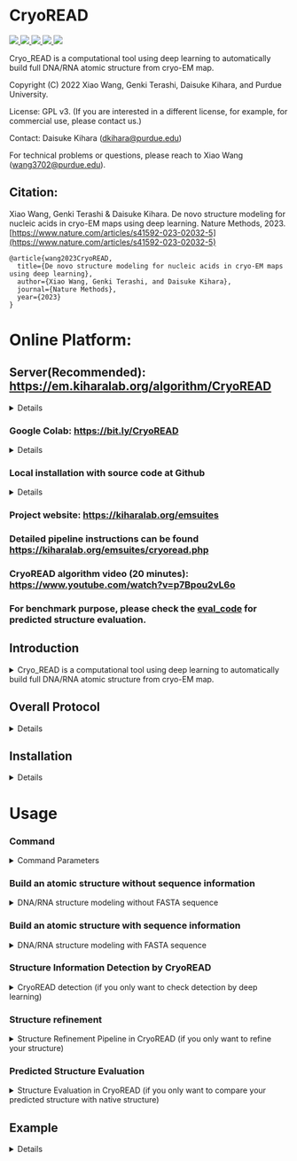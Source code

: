 # CryoREAD

<a href="https://github.com/marktext/marktext/releases/latest">
   <img src="https://img.shields.io/badge/CryoREAD-v1.0.0-green">
   <img src="https://img.shields.io/badge/platform-Linux%20%7C%20Mac%20-green">
   <img src="https://img.shields.io/badge/Language-python3-green">
   <img src="https://img.shields.io/badge/dependencies-tested-green">
   <img src="https://img.shields.io/badge/licence-GNU-green">
</a>  

Cryo_READ is a computational tool using deep learning to automatically build full DNA/RNA atomic structure from cryo-EM map.  

Copyright (C) 2022 Xiao Wang, Genki Terashi, Daisuke Kihara, and Purdue University. 

License: GPL v3. (If you are interested in a different license, for example, for commercial use, please contact us.) 

Contact: Daisuke Kihara (dkihara@purdue.edu)

For technical problems or questions, please reach to Xiao Wang (wang3702@purdue.edu).

## Citation:

Xiao Wang, Genki Terashi & Daisuke Kihara. De novo structure modeling for nucleic acids in cryo-EM maps using deep learning. Nature Methods, 2023.
[https://www.nature.com/articles/s41592-023-02032-5](https://www.nature.com/articles/s41592-023-02032-5)
```
@article{wang2023CryoREAD,   
  title={De novo structure modeling for nucleic acids in cryo-EM maps using deep learning},   
  author={Xiao Wang, Genki Terashi, and Daisuke Kihara},    
  journal={Nature Methods},    
  year={2023}    
}   
```


# Online Platform:

## Server(Recommended): https://em.kiharalab.org/algorithm/CryoREAD
<details>
We have three publicly available platforms, which basically offer the same functionality.
Input: cryo-EM map+sequence file (optional). Output: modeled structure. The input and output are the same across all platforms.
</details>

### Google Colab: https://bit.ly/CryoREAD
<details> 
   
   Step-by-step instructions are available. Limited by redistribution constraints of Coot and Phenix, the structure here is not refined and may include atom clashes. If you want better structure, please use our [server](https://em.kiharalab.org/algorithm/CryoREAD) or Github.  For free user, colab has 4-hour running time limit and may not work for large structure(>=1000 nucleotides).
   
</details>

### Local installation with source code at Github
<details>
Full code is available here and it is easier for user to modify to develop their own tools.
<br>It provides two additional supports:
<br>1. Detection Output: This option outputs probability values of detected phosphate, sugar, base, and base types, computed by deep learning, in the map, for users reference.
<br>2. Refinement pipeline: structures from other source can be refined in the specified EM map.
</details>

### Project website: https://kiharalab.org/emsuites
### Detailed pipeline instructions can be found https://kiharalab.org/emsuites/cryoread.php
### CryoREAD algorithm video (20 minutes): https://www.youtube.com/watch?v=p7Bpou2vL6o
### For benchmark purpose, please check the [eval_code](https://github.com/kiharalab/CryoREAD#predicted-structure-evaluation) for predicted structure evaluation.

## Introduction
<details>
   <summary>Cryo_READ is a computational tool using deep learning to automatically build full DNA/RNA atomic structure from cryo-EM map.  </summary>
DNA and RNA play fundamental roles in various cellular processes, where the three-dimensional (3D) structure provides critical information to understand molecular mechanisms of their functions.  Although an increasing number of structures of nucleic acids and their complexes with proteins are determined by cryogenic electron microscopy (cryo-EM), structure modeling for DNA and RNA is still often challenging particularly when the map is determined at sub-atomic resolution. Moreover, computational methods are sparse for nucleic acid structure modeling.

Here, we developed a deep learning-based fully automated de novo DNA/RNA atomic structure modeling method, CryoREAD. CryoREAD identifies phosphate, sugar, and base positions in a cryo-EM map using deep learning, which are traced and modeled into a 3D structure. When tested on cryo-EM maps determined at 2.0 to 5.0 Å resolution, CryoREAD built substantially accurate models than existing methods. We have further applied the method on cryo-EM maps of biomolecular complexes in SARS-CoV-2.
</details>

## Overall Protocol 
<details>
   
1) Structure Detection by deep neural network CryoREAD networks;  <br>
2) Tracing backbone according to detections;   <br>
3) Fragment-based nucleotide assignment;  <br>
4) Full atomic structure modeling.   <br>


<p align="center">
  <img src="https://user-images.githubusercontent.com/50850224/199084130-34b35a89-3c0c-4647-b693-82fbcc10c820.jpg" alt="CryoREAD framework" width="70%">
</p>
</details>

## Installation
<details>

### System Requirements
CPU: >=8 cores <br>
Memory (RAM): >=50Gb. For maps with more than 3,000 nucleotides, memory space should be higher than 200GB if the sequence is provided. <br>
GPU: any GPU supports CUDA with at least 12GB memory. <br>
GPU is required for CryoREAD and no CPU version is available for CryoREAD since it is too slow.

## Pre-required software
### Required 
Python 3 : https://www.python.org/downloads/     
Phenix: https://phenix-online.org/documentation/install-setup-run.html   
Coot: https://www2.mrc-lmb.cam.ac.uk/personal/pemsley/coot/
### Optional
Pymol (for map visualization): https://pymol.org/2/    
Chimera (for map visualization): https://www.cgl.ucsf.edu/chimera/download.html  

## Installation  
### 1. [`Install git`](https://git-scm.com/book/en/v2/Getting-Started-Installing-Git) 
### 2. Clone the repository in your computer 
```
git clone  https://github.com/kiharalab/CryoREAD.git && cd CryoREAD
```

### 3. Build dependencies.   
You have two options to install dependency on your computer:
#### 3.2 Install with anaconda (Recommended)
##### 3.2.1 [`install anaconda`](https://www.anaconda.com/download). 
##### 3.2.2 Install dependency in command line
Make sure you are in the CryoREAD directory and then run 
```
conda env create -f environment.yml
```
Each time when you want to run this software, simply activate the environment by
```
conda activate CryoREAD
conda deactivate(If you want to exit) 
```


#### 3.2 Install with pip and python (Not Suggested).
##### 3.2.1[`install pip`](https://pip.pypa.io/en/stable/installing/).
##### 3.2.2  Install dependency in command line.
```
pip3 install -r requirements.txt --user
```
If you encounter any errors, you can install each library one by one:
```
pip3 install biopython
pip3 install numpy
pip3 install numba
pip3 install scipy
pip3 install ortools
pip3 install mrcfile
pip3 install torch==1.6.0
```



#### 4 Verify the pre-installed software
To verify phenix is correctly installed for final refinement step, please run
```
phenix.real_space_refine -h
```
To veryify coot is correctly installed for final refinement step, please run
```commandline
coot
```
If it can print out the help information of this function, then the refinemnt step of our program can be supported.
**If not, please always remove --refine command line in all the commands, then CryoREAD should output structure without refinement.**

</details>





# Usage

### Command 
<details>
<summary>Command Parameters</summary>

```
usage: main.py [-h] [-F F] [-M M] [-P P] --mode MODE [--contour CONTOUR] [--stride STRIDE] [--box_size BOX_SIZE] [--gpu GPU] [--batch_size BATCH_SIZE] [-f F] [-m M]
               [-g G] [-k K] [-R R] [--rule_soft RULE_SOFT] [--frag_size FRAG_SIZE] [--frag_stride FRAG_STRIDE] [--top_select TOP_SELECT] [--resolution RESOLUTION]
               [--num_workers NUM_WORKERS] [--prediction_only PREDICTION_ONLY] [--no_seqinfo NO_SEQINFO]

optional arguments:
  -h, --help            show this help message and exit
  -F F                  Input map file path. (str)
  -M M                  Pre-trained model path. (str) Default value: "best_model". If you want to reproduce the results in our paper, your can specify "best_model_paper". Here the default path is the new model trained on the entire dataset.
  -P P                  Optional fasta sequence file path. (str)
  --mode MODE           Control Mode for program: 0: cryo_READ structure modeling. Required parameter. (Integer), Default value: 0
  --contour CONTOUR     Contour level for input map, suggested 0.5*[author_contour]. (Float), Default value: 0.0
  --stride STRIDE       Stride for scanning of deep learning model. (Integer), Default value: 16.
  --box_size BOX_SIZE   Input box size for deep learning model. (Integer), Default value: 64
  --gpu GPU             Specify the gpu we will use. (str), Default value: None.
  --batch_size BATCH_SIZE
                        Batch size for inference of network. (Integer), Default value: 4.
  -f F                  Filter for representative points, for LDPs, removing points' normalized density<=-f (Float), Default value: 0.05
  -m M                  After meanshifting merge points distance<[float]. (Float), Default value: 2.0.
  -g G                  Bandwidth of the Gaussian filter, (Float), Default value: 3.0.
  -k K                  Always keep edges where d<k parameter. (Float), Default value: 0.5
  -R R                  Maximum length of local edges. (Float), Default value: 10.0.
  --rule_soft RULE_SOFT
                        Use strict/soft rules to assemble collected fragments in DP step. (Integer), Default value: 0 (strict rules)
  --frag_size FRAG_SIZE
                        Fragment size for sequence split.(Integer), Default value: 20
  --frag_stride FRAG_STRIDE
                        Frag stride step. (Integer), Default value: 2
  --top_select TOP_SELECT
                        Select top fragment candidate here. (Integer), Default value: 20
  --resolution RESOLUTION
                        resolution of maps, used for final structure refinement. (Float), Default value: 2.5
  --num_workers NUM_WORKERS
                        number of workers to fetch data for GPU inference. (Integer), Default value: 4
  --prediction_only PREDICTION_ONLY
                        Optional input. Only run the deep learning prediction step. (True/False) Default value: False
  --no_seqinfo NO_SEQINFO
                        Optional input. Build structures when no sequence information is available. (True/False) Default value: False
  --thread THREAD
                        Use multiple threads for fragment-based sequence assignment,default:1 (multi-threading is disabled)
```

</details>



### Build an atomic structure without sequence information
<details>
   <summary> DNA/RNA structure modeling without FASTA sequence</summary>
   
```
python3 main.py --mode=0 -F=[Map_Path] -M=[Model_Path] --contour=[half_contour_level] --gpu=[GPU_ID] --batch_size=[batch_size] --resolution=[Map_Resolution] --no_seqinfo --refine
```
[Map_Path] is the path of the experimental cryo-EM map, 
<br>[Model_Path] is the path of our pre-trained deep learning model, (If you want to reproduce the results in our paper, your can specify "best_model_paper". Here the default path is the new model trained on the entire dataset.)
<br>[half_contour_level] is 0.5* contour_level (suggested by author) to remove outside regions to save processing time, 
<br>[GPU_ID] specifies the gpu used for inference,
<br> [batch_size] is the number of examples per batch in the inference (we used 8 with a 24GB GPU), 
<br>[Map_Resolution] is the resolution of the deposited maps.

"--refine" should be removed if you can not successfully install Phenix/coot correctly, which may result in nucleotides that do not satisfy some geometry and chemical constraints.

The automatically build atomic structure is saved in [Predict_Result/(map-name)/CryoREAD_noseq.pdb] (or  [Predict_Result/(map-name)/CryoREAD_norefine.pdb] if you do not add --refine param) in pdb format. You can also add ```--output=[your_directory]``` to specify the output directory. Then the output will be saved in [output_dir/CryoREAD_noseq.pdb]. 

#### Example Command:
```
python3 main.py --mode=0 -F=example/21051.mrc -M=best_model --contour=0.3 --gpu=0 --batch_size=4 --resolution=3.7 --no_seqinfo --refine
```

</details>

### Build an atomic structure with sequence information
<details>

<summary> DNA/RNA structure modeling with FASTA sequence</summary>

```
python3 main.py --mode=0 -F=[Map_Path] -M=[Model_Path] -P=[Fasta_Path] --contour=[half_contour_level] --gpu=[GPU_ID] --batch_size=[batch_size] --rule_soft=[assignment_rule] --resolution=[Map_Resolution] --refine --thread=[num_threads]
```
[Map_Path] is the path of the experimental cryo-EM map, 
<br>[Model_Path] is the path of our pre-trained deep learning model, (If you want to reproduce the results in our paper, your can specify "best_model_paper". Here the default path is the new model trained on the entire dataset.)
<br>[Fasta_Path] is the path of the input fasta file about sequence information, 
<br>[half_contour_level] is 0.5* contour_level (suggested by author) to remove outside regions to save processing time, 
<br>[GPU_ID] specifies the gpu used for inference, 
<br>[batch_size] is the number of examples per batch in the inference (we used 8 with a 24GB GPU), 
<br>[rule_soft] specifies the assignment rule, default is 0 to use the strict assignment assembling rule, 
<br>[Map_Resolution] is the resolution of the deposited maps.
<br>[num_thread] specifies the number of CPUs used for fragment-based sequence assignment.

"--refine" should be removed if you can not successfully install Phenix/coot correctly,which may result in nucleotides that do not satisfy some geometry and chemical constraints.



#### Example Command:
```
python3 main.py --mode=0 -F=example/21051.mrc -M=best_model -P=example/21051.fasta --contour=0.3 --gpu=0 --batch_size=4 --rule_soft=0 --resolution=3.7  --refine --thread 4 
```
The automatically build atomic structure is saved in [Predict_Result/(map-name)/CryoREAD.pdb] in pdb format (or  [Predict_Result/(map-name)/CryoREAD_norefine.pdb] if you do not add --refine param). Modeled structures without considering sequence information are also saved as [Predict_Result/(map-name)/Output/CryoREAD_noseq.pdb] (without refinement). Meanwhile, structures only considering the sequence information without connecting gap regions are saved in [Predict_Result/(map-name)/Output/CryoREAD_seqonly.pdb] (without refinement) for reference.
<br>Please adjust --thread based on your available CPU numbers (more is better).

</details>

### Structure Information Detection by CryoREAD
<details>

<summary>CryoREAD detection (if you only want to check detection by deep learning)</summary>

```
python3 main.py --mode=0 -F=[Map_Path] -M=[Model_Path] --contour=[half_contour_level] --gpu=[GPU_ID] --batch_size=[batch_size] --prediction_only 
```
[Map_Path] is the path of the experimental cryo-EM map, 
<br>[Model_Path] is the path of our pre-trained deep learning model, (If you want to reproduce the results in our paper, your can specify "best_model_paper". Here the default path is the new model trained on the entire dataset.)
<br>[half_contour_level] is 0.5* contour_level (suggested by author) to remove outside regions to save processing time, 
<br>[GPU_ID] specifies the gpu used for inference, 
<br>[batch_size] is the number of examples per batch in the inference (we used 8 with a 24GB GPU). 

The predicted probability maps are saved in [Predict_Result/(map_name)/2nd_stage_detection] with mrc format. It will include 8 mrc files corresponding to 8 different classes.

#### Example Command:
```
python3 main.py --mode=0 -F=example/21051.mrc -M=best_model --contour=0.3 --gpu=0 --batch_size=4 --prediction_only
```
</details>

### Structure refinement
<details>

<summary>Structure Refinement Pipeline in CryoREAD (if you only want to refine your structure)</summary>

The full refinement pipeline involving Phenix and coot is also available for refinement-only purposes. 
```
python3 main.py --mode=1 -F=[input_structure_pdb] -M=[input_map_path] -P=[output_dir] --resolution=[resolution]
```
This refinement pipeline can work for any given structure (not limited to DNA/RNA) and a corresponding map.
<br>[input_structure_pdb] is the path of the input structure in pdb format, 
<br>[input_map_path] corresponds to the input map path. 
<br>[output_dir]: the directory you specify to save the outputs during refinement process. The final output Refine_cycle3.pdb will be generated in this directory.
<br> [resolution] is the resolution of the deposited maps.

#### Example Command:
```
python3 main.py --mode=1 -F=example/6v5b_drna.pdb -M=example/21051.mrc -P=refine_test --resolution=3.7
```
This will refine the input structure according to density and output the refined structure in [refine_test] directory. 

</details>

### Predicted Structure Evaluation
<details>

<summary>Structure Evaluation in CryoREAD (if you only want to compare your predicted structure with native structure)</summary>

We provided the evaluation pipeline used in CryoREAD, use 5Å as a cutoff. Different from Phenix, we matched the nucleotides based on the average distance of the backbone atoms of nucleotides instead of only using P atoms, which is not so stable and accurate. 

To use our evaluation pipeline, please use
```
python3 main.py --mode=2 -F=predicted.cif[.pdb] -M=target.cif[.pdb] 
```
Here -F takes the predicted pdb/cif file and -M takes the native pdb/cif files. The example output is as follows
```
****************************************************************************************************
Atom Coverage: 0.940 Atom Precision: 0.872
Sequence Recall(Match): 0.600 Sequence Precision(Match): 0.562
Sequence Recall: 0.564 Sequence Precision: 0.490
RMSD: 3.010
****************************************************************************************************
```
All the reported metrics in our paper can be calculated. 

</details>

## Example

<details>

### Input File
Cryo-EM map with mrc format. 
(Optional) Sequence information with fasta format.
Our example input can be found [here](https://github.com/kiharalab/CryoREAD/tree/main/example)

### Output File 
1 *.mrc: a mrc file saved our detected probabilites by our deep learning model.    
2 *.pdb: a PDB file that stores the atomic DNA/RNA structure by our method.
Our example output can be found [here](https://kiharalab.org/emsuites/cryoread/output_21051.tar.gz). All the intermediate results are also kept here. 
</details>
